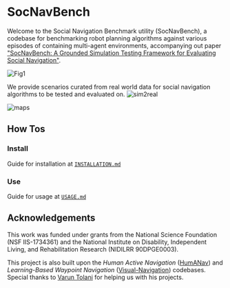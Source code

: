# SocNavBench
Welcome to the Social Navigation Benchmark utility (SocNavBench), a codebase for benchmarking robot planning algorithms against various episodes of containing multi-agent environments, accompanying out paper ["SocNavBench: A Grounded Simulation Testing Framework for Evaluating Social Navigation"](http://www.cs.cmu.edu/~abhijatb/assets/THRI_SocNav_Benchmark.pdf).

![Fig1](https://drive.google.com/uc?export=download&id=1iDyBGvmUjC_X65_PTsBX0KnQpsQsQ8BA)


We provide scenarios curated from real world data for social navigation algorithms to be tested and evaluated on.
![sim2real](https://drive.google.com/uc?export=download&id=11eB-_FWnURZWzc4xu__yv98puC4VstQO)

![maps](https://drive.google.com/uc?export=download&id=1fxTV0dXyrAmDRT5M_QcDMkBxvF9REQPV)


## How Tos
### Install
Guide for installation at [`INSTALLATION.md`](https://github.com/CMU-TBD/tbd_SocNavBenchmark/tree/master/INSTALLATION.md)
### Use
Guide for usage at [`USAGE.md`](https://github.com/CMU-TBD/tbd_SocNavBenchmark/tree/master/USAGE.md)

## Acknowledgements
This work was funded under grants from the National Science Foundation (NSF IIS-1734361) and the National Institute on Disability, Independent Living, and Rehabilitation Research (NIDILRR 90DPGE0003).

This project is also built upon the *Human Active Navigation* ([HumANav](https://github.com/vtolani95/HumANav-Release)) and *Learning-Based Waypoint Navigation* ([Visual-Navigation](https://github.com/smlbansal/Visual-Navigation-Release)) codebases. Special thanks to [Varun Tolani](https://github.com/vtolani95) for helping us with his projects.

